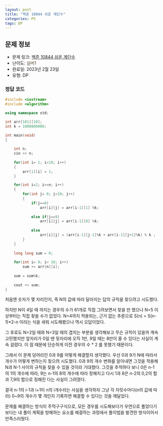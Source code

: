 ```yaml
---
layout: post
title: "백준 10844 쉬운 계단수"
categories: PS
tags: DP
---
```


## 문제 정보
- 문제 링크: [백준 10844 쉬운 계단수](https://www.acmicpc.net/problem/10844)
- 난이도: <span style="color:#544831">실버1</span>
- 완료일: 2023년 2월 23일
- 유형: DP

### 정답 코드

```C++
#include <iostream>
#include <algorithm>

using namespace std;

int arr[101][10];
int k = 1000000000;

int main(void)
{
	
	int n;
	cin >> n;
	
	for(int i= 1; i<10; i++)
	{
		arr[1][i] = 1;	
	}

	for(int i=2; i<=n; i++)
	{
		for(int j= 0; j<10; j++)
		{
			if(j==0)
				arr[i][j] = arr[i-1][1] %k;
					
			else if(j==9)
				arr[i][j] = arr[i-1][8] %k;
			
			else
				arr[i][j] = (arr[i-1][j-1]%k + arr[i-1][j+1]%k) % k ;
		}
	}
	
	long long sum = 0;
	
	for(int i= 0; i< 10; i++)
		sum += arr[n][i];
	
	sum = sum%k;
	
	cout << sum;
}
```

처음엔 숫자가 몇 자리인지, 즉 N의 값에 따라 달라지는 답의 규칙을 찾으려고 시도했다.

하지만 N이 4일 때 까지는 경우의 수가 61개로 직접 그려보면서 찾을 만 했으나 N=5 이상부터는 직접 찾을 수가 없었다. N=4까지 적용되는, 근거 없는 추론으로 S(n) = S(n-1)*2-n 이라는 식을 세워 시도해봤으나 역시 오답이었다. 

그 후로도 N=2일 때와 N=3일 때의 겹치는 부분을 생각해보고 무슨 규칙이 있을까 계속 고민했지만 앞자리가 0일 땐 뒷자리에 오직 1만, 9일 때는 8만이 올 수 있다는 사실이 계속 걸렸다. 이 점 때문에 단순하게 이전 경우의 수 * 2 를 못했기 때문이다. 

그래서 이 문제 덩어리인 0과 9를 어떻게 해결할지 생각했다. 우선 0과 9가 N에 따라서 개수가 어떻게 변하는지 찾으려 시도했다. 0과 9의 개수 변화를 알아내면 그것을 적용해 N과 N-1 사이의 규칙을 찾을 수 있을 것이라 기대했다. 그것을 추적하다 보니 0은 n-1의 1의 개수에 따라, 9는 n-1의 8의 개수에 따라 정해지고 다시 1과 8은 n-2의 0,2의 합과 7,9의 합으로 정해진 다는 사실이 그려졌다. 

결국 n-1의 i-1과 i+1이 n의 i개수라는 사실을 생각하자 그냥 각 자릿수마다(n의 값에 따라) 0~9의 개수가 몇 개인지 기록하면 해결할 수 있다는 것을 깨달았다.

문제를 해결하는 방식이 주먹구구식으로, 모든 경우를 시도해보다가 우연으로 풀었다기 보다는 내 풀이 계획을 방해하는 요소를 해결하는 과정에서 풀이법을 발견한 방식이어서 만족스러웠다. 
